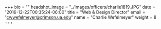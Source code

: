 +++
bio = ""
headshot_image = "../images/officers/charlie1819.JPG"
date = "2016-12-22T00:35:24-06:00"
title = "Web & Design Director"
email = "cwwefelmeyer@crimson.ua.edu"
name = "Charlie Wefelmeyer"
weight = 8
+++
